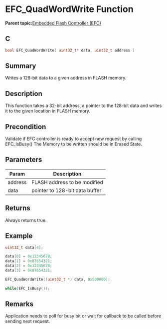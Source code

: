 # EFC\_QuadWordWrite Function

**Parent topic:**[Embedded Flash Controller \(EFC\)](GUID-9D57DC2E-2BF0-4D75-9E5E-FE57C7CDCC4C.md)

## C

```c
bool EFC_QuadWordWrite( uint32_t* data, uint32_t address )
```

## Summary

Writes a 128-bit data to a given address in FLASH memory.

## Description

This function takes a 32-bit address, a pointer to the 128-bit data and writes it to the given location in FLASH memory.

## Precondition

Validate if EFC controller is ready to accept new request by calling EFC\_IsBusy\(\) The Memory to be written should be in Erased State.

## Parameters

|Param|Description|
|-----|-----------|
|address|FLASH address to be modified|
|data|pointer to 128-bit data buffer|

## Returns

Always returns true.

## Example

```c
uint32_t data[4];

data[0] = 0x12345678;
data[1] = 0x87654321;
data[2] = 0x12345678;
data[3] = 0x87654321;

EFC_QuadWordWrite((uint32_t *) data, 0x500000);

while(EFC_IsBusy());

```

## Remarks

Application needs to poll for busy bit or wait for callback to be called before sending next request.

